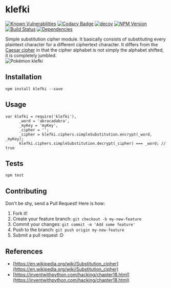 # klefki

[![Known Vulnerabilities](https://snyk.io/test/github/rdiego26/klefki/badge.svg)](https://snyk.io/test/github/rdiego26/klefki)
[![Codacy Badge](https://api.codacy.com/project/badge/Grade/a0a76a14056b48658641dc1a04aadaa5)](https://www.codacy.com/app/rdiego26/klefki?utm_source=github.com&amp;utm_medium=referral&amp;utm_content=rdiego26/klefki&amp;utm_campaign=Badge_Grade)
[![decov](https://codecov.io/gh/rdiego26/klefki/branch/master/graph/badge.svg)](https://codecov.io/gh/rdiego26/klefki)
[![NPM Version](https://img.shields.io/npm/v/express.svg?style=flat)](https://www.npmjs.org/package/klefki)
[![Build Status](https://travis-ci.org/rdiego26/klefki.svg?branch=master)](https://travis-ci.org/rdiego26/klefki)
[![Dependencies](https://david-dm.org/rdiego26/klefki.svg)](https://david-dm.org/rdiego26/klefki.svg)

Simple substitution cipher module.
It basically consists of substituting every plaintext character for a different ciphertext character. It differs from the [Caesar cipher](http://practicalcryptography.com/ciphers/caesar-cipher/) in that the cipher alphabet is not simply the alphabet shifted, it is completely jumbled.  
![Pokémon klefki](http://img.pokemondb.net/artwork/dream/klefki.png)


## Installation

  `npm install klefki --save`

## Usage

```
var klefki = require('klefki'),
      _word = 'abracadabra',
      _myKey = 'myKey',
      _cipher = '';
      _cipher = klefki.ciphers.simpleSubstitution.encrypt(_word, _myKey);
      klefki.ciphers.simpleSubstitution.decrypt(_cipher) === _word; // true
```

## Tests

  `npm test`


## Contributing

Don't be shy, send a Pull Request! Here is how:

1. Fork it!
2. Create your feature branch: `git checkout -b my-new-feature`
3. Commit your changes: `git commit -m 'Add some feature'`
4. Push to the branch: `git push origin my-new-feature`
5. Submit a pull request :D


## References
-  [https://en.wikipedia.org/wiki/Substitution_cipher](https://en.wikipedia.org/wiki/Substitution_cipher)
-  [https://inventwithpython.com/hacking/chapter18.html](https://inventwithpython.com/hacking/chapter18.html)
